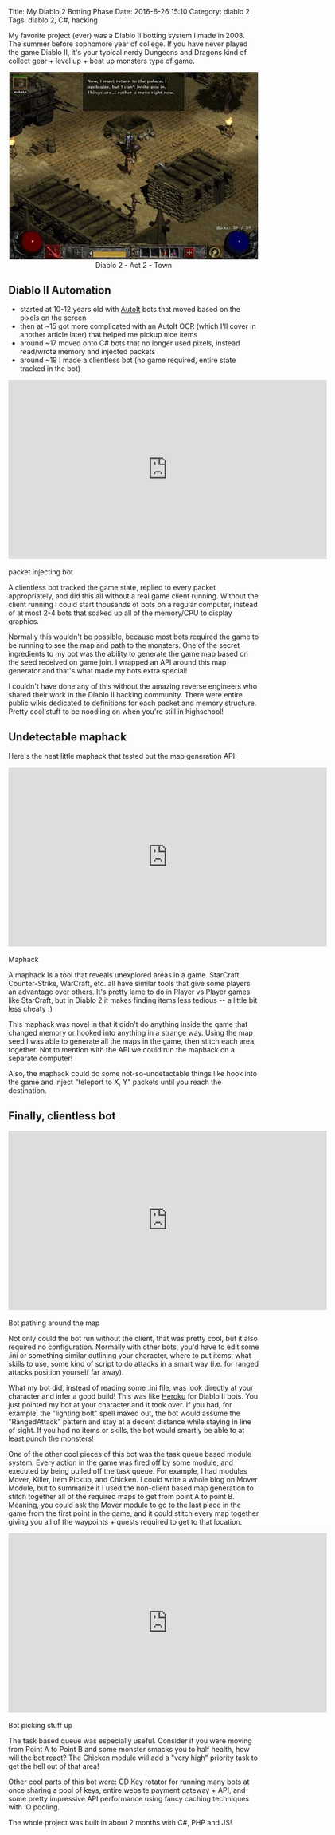 Title: My Diablo 2 Botting Phase
Date: 2016-6-26 15:10
Category: diablo 2
Tags: diablo 2, C#, hacking


My favorite project (ever) was a Diablo II botting system I made in 2008. The summer before sophomore year of college. 
If you have never played the game Diablo II, it's your typical 
nerdy Dungeons and Dragons kind of collect gear + level up + beat up 
monsters type of game. 

<p style="text-align: center;" class="image-wrapper">
    <a href="http://us.blizzard.com/en-us/games/d2/"><img src="images/d2/ingame.jpg" alt="Diablo 2" style="max-width: 500px;"></a><br>
    <span class="centered-label">Diablo 2 - Act 2 - Town</span>
</p>

## Diablo II Automation

 * started at 10-12 years old with [AutoIt](http://autoitscript.com) bots that moved based 
 on the pixels on the screen
 * then at ~15 got more complicated with an AutoIt OCR (which I'll cover in another article later) that helped 
 me pickup nice items
 * around ~17 moved onto C# bots that no longer used pixels, instead read/wrote memory and injected packets
 * around ~19 I made a clientless bot (no game required, entire state tracked in the bot)
 
 
<iframe width="640" height="360" class="youtube" src="https://www.youtube-nocookie.com/embed/xqemOAJQBOU?rel=0" frameborder="0" allowfullscreen></iframe>
<p class="centered-label">
packet injecting bot
</p>

A clientless bot tracked the game state, replied to every packet appropriately, and did this 
all without a real game client running. Without the client running I could start thousands of bots on a regular 
computer, instead of at most 2-4 bots that soaked up all of the memory/CPU to display graphics.
 
 
Normally this wouldn't be possible, because most bots required the game to be 
running to see the map and path to the monsters. One of the secret ingredients to my bot was the ability
to generate the game map based on the seed received on game join.
I wrapped an API around this map generator and that's what made my bots extra special! 

I couldn't have done any of this without the amazing reverse engineers who shared their work
in the Diablo II hacking community. There were entire public wikis
dedicated to definitions for each packet and memory structure. Pretty
cool stuff to be noodling on when you're still in highschool!

## Undetectable maphack

Here's the neat little maphack that tested out the map generation API:

<iframe width="640" height="360" class="youtube" src="https://www.youtube-nocookie.com/embed/pL7K58Cdo5Y?rel=0" frameborder="0" allowfullscreen></iframe>
<p class="centered-label">
Maphack
</p>

A maphack is a tool that reveals unexplored areas in a game. StarCraft,
Counter-Strike, WarCraft, etc. all have similar tools that give
some players an advantage over others. It's pretty lame to do in Player vs
Player games like StarCraft, but in Diablo 2 it makes finding items less
tedious -- a little bit less cheaty :)

This maphack was novel in that it didn't do anything inside the game
that changed memory or hooked into anything in a strange way. Using the
map seed I was able to generate all the maps in the game, then 
stitch each area together. Not to mention with the API we could run the maphack on
a separate computer!

Also, the maphack could do some not-so-undetectable things like hook
into the game and inject "teleport to X, Y" packets until you reach
the destination.

## Finally, clientless bot

<iframe width="640" height="360" class="youtube" src="https://www.youtube-nocookie.com/embed/9epvPv-mD1Y?rel=0" frameborder="0" allowfullscreen></iframe>
<p class="centered-label">
Bot pathing around the map
</p>


Not only could the bot run without the client, that was pretty cool, but 
it also required no configuration. Normally with other bots, you'd have to edit some 
.ini or something similar outlining your character, where to put items, 
what skills to use, some kind of script to do attacks in a smart way 
(i.e. for ranged attacks position yourself far away).

What my bot did, instead of reading some .ini file, was look directly at 
your character and infer a good build! This was like [Heroku](http://heroku.com) for Diablo 
II bots. You just pointed my bot at your character and it took over. If 
you had, for example, the "lighting bolt" spell maxed out, the bot would 
assume the "RangedAttack" pattern and stay at a decent distance while 
staying in line of sight. If you had no items or skills, the bot would 
smartly be able to at least punch the monsters!

One of the other cool pieces of this bot was the task queue based module 
system. Every action in the game was fired off by some module, and 
executed by being pulled off the task queue. For example, I had modules 
Mover, Killer, Item Pickup, and Chicken. I could write a whole blog 
on Mover Module, but to summarize it I used the non-client based map 
generation to stitch together all of the required maps to get from 
point A to point B. Meaning, you could ask the Mover module to go to the 
last place in the game from the first point in the game, and it could 
stitch every map together giving you all of the waypoints + quests 
required to get to that location.

<iframe width="640" height="360" class="youtube" src="https://www.youtube-nocookie.com/embed/kGcE9SBIJ68?rel=0" frameborder="0" allowfullscreen></iframe>
<p class="centered-label">
Bot picking stuff up
</p>

The task based queue was especially useful. Consider if you were moving 
from Point A to Point B and some monster smacks you to half health, how 
will the bot react? The Chicken module will add a "very high" priority 
task to get the hell out of that area! 

Other cool parts of this bot were: CD Key rotator for running many bots 
at once sharing a pool of keys, entire website payment gateway + API, 
and some pretty impressive API performance using fancy caching techniques
with IO pooling.

The whole project was built in about 2 months with C#, PHP and JS!

